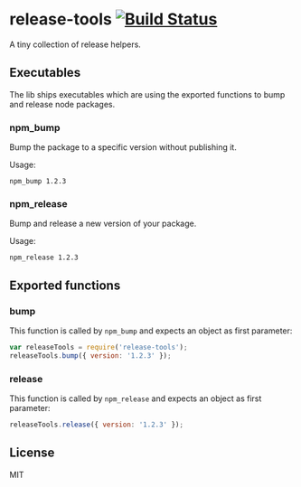 # release-tools [![Build Status](https://travis-ci.org/sdepold/release-tools.svg?branch=master)](https://travis-ci.org/sdepold/release-tools)
A tiny collection of release helpers.

## Executables
The lib ships executables which are using the exported functions to bump and release node packages.

### npm_bump
Bump the package to a specific version without publishing it.

Usage:

```
npm_bump 1.2.3
```

### npm_release
Bump and release a new version of your package.

Usage:

```
npm_release 1.2.3
```

## Exported functions

### bump
This function is called by `npm_bump` and expects an object as first parameter:

```javascript
var releaseTools = require('release-tools');
releaseTools.bump({ version: '1.2.3' });
```

### release
This function is called by `npm_release` and expects an object as first parameter:

```javascript
releaseTools.release({ version: '1.2.3' });
```

## License
MIT

